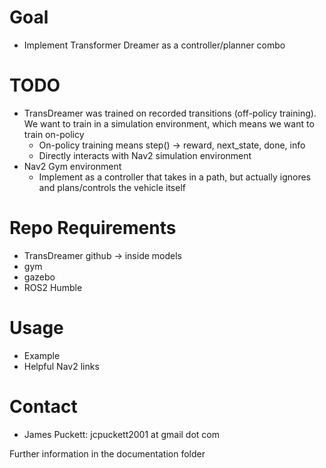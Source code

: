 # Goal
- Implement Transformer Dreamer as a controller/planner combo


# TODO
- TransDreamer was trained on recorded transitions (off-policy training). We want to train in a simulation environment, which means we want to train on-policy
    - On-policy training means step() -> reward, next_state, done, info
    - Directly interacts with Nav2 simulation environment
- Nav2 Gym environment
    - Implement as a controller that takes in a path, but actually ignores and plans/controls the vehicle itself




# Repo Requirements
- TransDreamer github -> inside models
- gym
- gazebo
- ROS2 Humble


# Usage
- Example
- Helpful Nav2 links


# Contact
- James Puckett: jcpuckett2001 at gmail dot com

Further information in the documentation folder